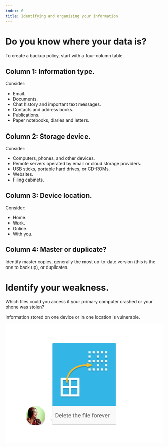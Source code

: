 ```yaml
---
index: 0
title: Identifying and organising your information
---
```

# Do you know where your data is? 

To create a backup policy, start with a four-column table.  

## Column 1: Information type. 

Consider: 

*   Email.
*   Documents. 
*	Chat history and important text messages.
*   Contacts and address books.
*   Publications.
*   Paper notebooks, diaries and letters.

## Column 2: Storage device.

Consider: 

* Computers, phones, and other devices.
* Remote servers operated by email or cloud storage providers.
* USB sticks, portable hard drives, or CD-ROMs.
* Websites.
* Filing cabinets. 

## Column 3: Device location.

Consider: 

* Home.
* Work.
* Online. 
* With you. 

## Column 4: Master or duplicate?

Identify master copies, generally the most up-to-date version (this is the one to back up), or duplicates.

# Identify your weakness.

Which files could you access if your primary computer crashed or your phone was stolen? 

Information stored on one device or in one location is vulnerable.

![image](backing1.png)